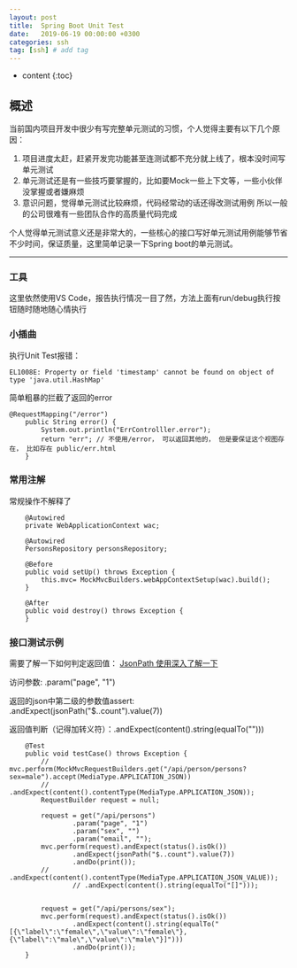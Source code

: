 ```yaml
---
layout: post
title:  Spring Boot Unit Test
date:   2019-06-19 00:00:00 +0300
categories: ssh
tag: [ssh] # add tag
---
```


* content
{:toc}


## 概述

当前国内项目开发中很少有写完整单元测试的习惯，个人觉得主要有以下几个原因：
1. 项目进度太赶，赶紧开发完功能甚至连测试都不充分就上线了，根本没时间写单元测试
2. 单元测试还是有一些技巧要掌握的，比如要Mock一些上下文等，一些小伙伴没掌握或者嫌麻烦
3. 意识问题，觉得单元测试比较麻烦，代码经常动的话还得改测试用例
所以一般的公司很难有一些团队合作的高质量代码完成

个人觉得单元测试意义还是非常大的，一些核心的接口写好单元测试用例能够节省不少时间，保证质量，这里简单记录一下Spring boot的单元测试。

---

### 工具

这里依然使用VS Code，报告执行情况一目了然，方法上面有run/debug执行按钮随时随地随心情执行


### 小插曲

执行Unit Test报错：

```
EL1008E: Property or field 'timestamp' cannot be found on object of type 'java.util.HashMap' 
```

简单粗暴的拦截了返回的error

```
@RequestMapping("/error")
    public String error() {
        System.out.println("ErrControlller.error");
        return "err"; // 不使用/error， 可以返回其他的， 但是要保证这个视图存在， 比如存在 public/err.html 
    }
```

### 常用注解

常规操作不解释了

```
    @Autowired
    private WebApplicationContext wac;
    
    @Autowired
    PersonsRepository personsRepository;

    @Before
    public void setUp() throws Exception {
        this.mvc= MockMvcBuilders.webAppContextSetup(wac).build();
    }

    @After
    public void destroy() throws Exception {
    }
```

### 接口测试示例

需要了解一下如何判定返回值：
[JsonPath 使用深入了解一下](https://blog.csdn.net/koflance/article/details/63262484)

访问参数:  .param("page", "1")

返回的json中第二级的参数值assert: .andExpect(jsonPath("$..count").value(7))

返回值判断（记得加转义符）：.andExpect(content().string(equalTo("")))


```
    @Test
    public void testCase() throws Exception {
        // mvc.perform(MockMvcRequestBuilders.get("/api/person/persons?sex=male").accept(MediaType.APPLICATION_JSON))
        // .andExpect(content().contentType(MediaType.APPLICATION_JSON));
        RequestBuilder request = null;

        request = get("/api/persons")
                .param("page", "1")
                .param("sex", "")
                .param("email", "");
        mvc.perform(request).andExpect(status().isOk())
                .andExpect(jsonPath("$..count").value(7))
                .andDo(print());
        // .andExpect(content().contentType(MediaType.APPLICATION_JSON_VALUE));
                // .andExpect(content().string(equalTo("[]")));


        request = get("/api/persons/sex");
        mvc.perform(request).andExpect(status().isOk())
                .andExpect(content().string(equalTo("[{\"label\":\"female\",\"value\":\"female\"},{\"label\":\"male\",\"value\":\"male\"}]")))
                .andDo(print());
    }
```